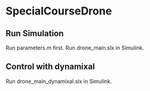 # SpecialCourseDrone
## Run Simulation
Run parameters.m first. 
Run drone_main.slx in Simulink. 

## Control with dynamixal
Run drone_main_dynamixal.slx in Simulink. 